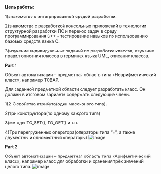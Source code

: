 **Цель работы:**

1)знакомство с интегрированной средой разработки.

2)знакомство с разработкой консольных приложений в технологии
структурной разработки ПС и перенос задач в среду программирования С++ -
тестирование навыков по использованию базовых средств языка С.

3)изучение индивидуальных заданий по разработке классов, изучение
правил описания классов в терминах языка UML, описание классов.

**Part 1**

Объект автоматизации – предметная область типа «Неарифметический класс»,
например ТОВАР.

Для заданной предметной области следует разработать класс. Он должен в
итоговом варианте содержать следующие члены.

1)2-3 свойства атрибута(один массивного типа).

2)три конструктора(по одному каждого типа)

3)методы TO\_SET(), TO\_GET() и т.п.

4)Три перегруженных оператора(операторы типа “=”, а также двуместны и
одноместный операторы)
![image](https://github.com/DenisKorpach/University/assets/102619109/a432121d-8f2a-4fe1-b803-a3a64b5ecdf8)


**Part 2**

Объект автоматизации – предметная область типа «Арифметический класс»,
например класс для обработки и хранения трёх значений целого типа.
![image](https://github.com/DenisKorpach/University/assets/102619109/52cc9bec-4dae-4cc2-a6a8-6a987a3c68a7)


